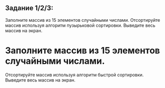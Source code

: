 ## Задание 1/2/3: 
Заполните массив из 15 элементов случайными числами.
Отсортируйте массив используя алгоритм пузырьковой сортировки.
Выведите весь массив на экран.

# Заполните массив из 15 элементов случайными числами.
Отсортируйте массив используя алгоритм быстрой сортировки.
Выведите весь массив на экран.
